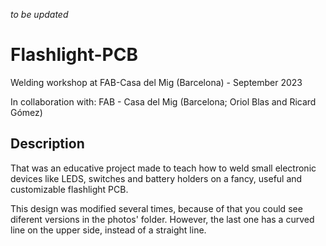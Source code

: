 *to be updated*

# Flashlight-PCB
Welding workshop at FAB-Casa del Mig (Barcelona) - September 2023

In collaboration with: FAB - Casa del Mig (Barcelona; Oriol Blas and Ricard Gómez)

## Description
That was an educative project made to teach how to weld small electronic devices like LEDS, switches and battery holders on a fancy, useful and customizable flashlight PCB.

This design was modified several times, because of that you could see diferent versions in the photos' folder. However, the last one has a curved line on the upper side, instead of a straight line.


